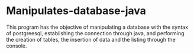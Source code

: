 # Manipulates-database-java
This program has the objective of manipulating a database with the syntax of postgreesql, establishing the connection through java, and performing the creation of tables, the insertion of data and the listing through the console. 
